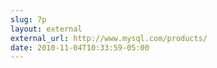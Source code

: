 ```yaml
---
slug: 7p
layout: external
external_url: http://www.mysql.com/products/
date: 2010-11-04T10:33:59-05:00
---
```


